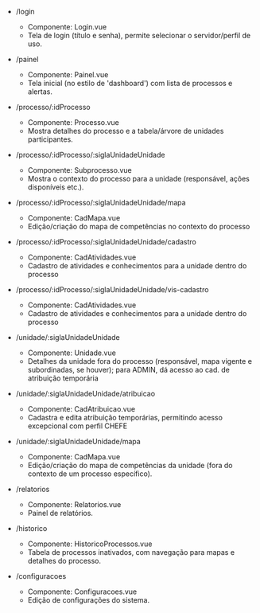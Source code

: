 - /login
    - Componente: Login.vue
    - Tela de login (título e senha), permite selecionar o servidor/perfil de uso.

- /painel
    - Componente: Painel.vue
    - Tela inicial (no estilo de 'dashboard') com lista de processos e alertas.

- /processo/:idProcesso
    - Componente: Processo.vue
    - Mostra detalhes do processo e a tabela/árvore de unidades participantes.

- /processo/:idProcesso/:siglaUnidadeUnidade
    - Componente: Subprocesso.vue
    - Mostra o contexto do processo para a unidade (responsável, ações disponíveis etc.).

- /processo/:idProcesso/:siglaUnidadeUnidade/mapa
    - Componente: CadMapa.vue
    - Edição/criação do mapa de competências no contexto do processo

- /processo/:idProcesso/:siglaUnidadeUnidade/cadastro
    - Componente: CadAtividades.vue
    - Cadastro de atividades e conhecimentos para a unidade dentro do processo

- /processo/:idProcesso/:siglaUnidadeUnidade/vis-cadastro
    - Componente: CadAtividades.vue
    - Cadastro de atividades e conhecimentos para a unidade dentro do processo

- /unidade/:siglaUnidadeUnidade
    - Componente: Unidade.vue
    - Detalhes da unidade fora do processo (responsável, mapa vigente e subordinadas, se houver); para ADMIN, dá acesso
      ao cad. de atribuição temporária

- /unidade/:siglaUnidadeUnidade/atribuicao
    - Componente: CadAtribuicao.vue
    - Cadastra e edita atribuição temporárias, permitindo acesso excepcional com perfil CHEFE

- /unidade/:siglaUnidadeUnidade/mapa
    - Componente: CadMapa.vue
    - Edição/criação do mapa de competências da unidade (fora do contexto de um processo específico).

- /relatorios
    - Componente: Relatorios.vue
    - Painel de relatórios.

- /historico
    - Componente: HistoricoProcessos.vue
    - Tabela de processos inativados, com navegação para mapas e detalhes do processo.

- /configuracoes
    - Componente: Configuracoes.vue
    - Edição de configurações do sistema.